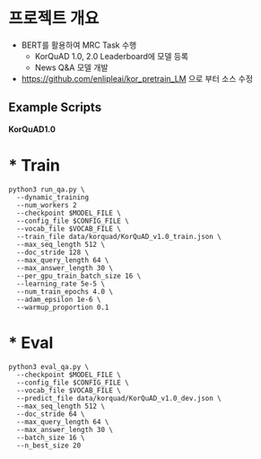 # 프로젝트 개요

- BERT를 활용하여 MRC Task 수행
    - KorQuAD 1.0, 2.0 Leaderboard에 모델 등록
    - News Q&A 모델 개발
- https://github.com/enlipleai/kor_pretrain_LM 으로 부터 소스 수정

## Example Scripts
**KorQuAD1.0**

# * Train
```shell
python3 run_qa.py \
  --dynamic_training
  --num_workers 2
  --checkpoint $MODEL_FILE \
  --config_file $CONFIG_FILE \
  --vocab_file $VOCAB_FILE \
  --train_file data/korquad/KorQuAD_v1.0_train.json \
  --max_seq_length 512 \
  --doc_stride 128 \
  --max_query_length 64 \
  --max_answer_length 30 \
  --per_gpu_train_batch_size 16 \
  --learning_rate 5e-5 \
  --num_train_epochs 4.0 \
  --adam_epsilon 1e-6 \
  --warmup_proportion 0.1
```

# * Eval
```shell
python3 eval_qa.py \
  --checkpoint $MODEL_FILE \
  --config_file $CONFIG_FILE \
  --vocab_file $VOCAB_FILE \
  --predict_file data/korquad/KorQuAD_v1.0_dev.json \
  --max_seq_length 512 \
  --doc_stride 64 \
  --max_query_length 64 \
  --max_answer_length 30 \
  --batch_size 16 \
  --n_best_size 20
```
